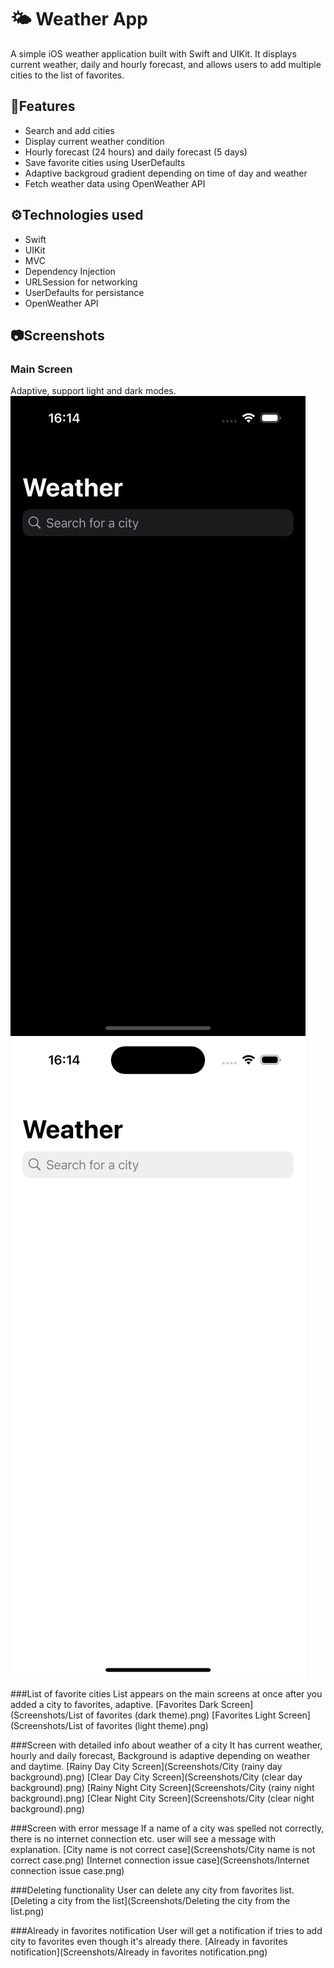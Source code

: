 #  🌤️ Weather App

A simple iOS weather application built with Swift and UIKit. It displays current weather, daily and hourly forecast, and allows users to add multiple cities to the list of favorites.

## 📲Features

- Search and add cities
- Display current weather condition
- Hourly forecast (24 hours) and daily forecast (5 days)
- Save favorite cities using UserDefaults
- Adaptive backgroud gradient depending on time of day and weather
- Fetch weather data using OpenWeather API

## ⚙️Technologies used

- Swift
- UIKit
- MVC
- Dependency Injection
- URLSession for networking
- UserDefaults for persistance
- OpenWeather API

## 📷Screenshots

### Main Screen
Adaptive, support light and dark modes.
![Main Dark Screen](Screenshots/Main%20(dark%20theme).png)
![Main Light Screen](Screenshots/Main%20(light%20theme).png)

###List of favorite cities
List appears on the main screens at once after you added a city to favorites, adaptive.
[Favorites Dark Screen](Screenshots/List of favorites (dark theme).png)
[Favorites Light Screen](Screenshots/List of favorites (light theme).png)

###Screen with detailed info about weather of a city
It has current weather, hourly and daily forecast, Background is adaptive depending on weather and daytime.
[Rainy Day City Screen](Screenshots/City (rainy day background).png)
[Clear Day City Screen](Screenshots/City (clear day background).png)
[Rainy Night City Screen](Screenshots/City (rainy night background).png)
[Clear Night City Screen](Screenshots/City (clear night background).png)

###Screen with error message
If a name of a city was spelled not correctly, there is no internet connection etc. user will see a message with explanation.
[City name is not correct case](Screenshots/City name is not correct case.png)
[Internet connection issue case](Screenshots/Internet connection issue case.png)

###Deleting functionality
User can delete any city from favorites list.
[Deleting a city from the list](Screenshots/Deleting the city from the list.png)

###Already in favorites notification
User will get a notification if tries to add city to favorites even though it's already there.
[Already in favorites notification](Screenshots/Already in favorites notification.png)
